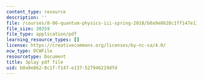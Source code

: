```yaml
---
content_type: resource
description: ''
file: /courses/8-06-quantum-physics-iii-spring-2018/b0a9e8628c1ff147e137527946219dfd_UOoKUdjVP78.pdf
file_size: 30359
file_type: application/pdf
learning_resource_types: []
license: https://creativecommons.org/licenses/by-nc-sa/4.0/
ocw_type: OCWFile
resourcetype: Document
title: 3play pdf file
uid: b0a9e862-8c1f-f147-e137-527946219dfd
---
```

